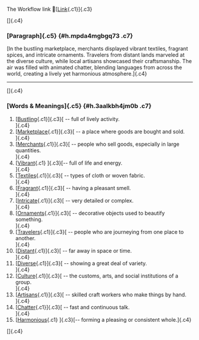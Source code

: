 The Workflow link
👏[[Link](https://www.google.com/url?q=http://www.google.com&sa=D&source=editors&ust=1758961061799586&usg=AOvVaw1Yg_CylHESj9mALhW-PU-c){.c1}]{.c3}

[]{.c4}

### [Paragraph]{.c5} {#h.mpda4mgbgq73 .c7}

[In the bustling marketplace, merchants displayed vibrant textiles,
fragrant spices, and intricate ornaments. Travelers from distant lands
marveled at the diverse culture, while local artisans showcased their
craftsmanship. The air was filled with animated chatter, blending
languages from across the world, creating a lively yet harmonious
atmosphere.]{.c4}

------------------------------------------------------------------------

[]{.c4}

### [Words & Meanings]{.c5} {#h.3aalkbh4jm0b .c7}

1.  [[Bustling](https://www.google.com/url?q=http://www.google.com&sa=D&source=editors&ust=1758961061800880&usg=AOvVaw04ixXC8JoIBYt6iVKwNN1f){.c1}]{.c3}[ --
    full of lively activity.\
    ]{.c4}
2.  [[Marketplace](https://www.google.com/url?q=http://www.google.com&sa=D&source=editors&ust=1758961061801135&usg=AOvVaw2jIq8UUepMsxvck0rIQd-g){.c1}]{.c3}[ --
    a place where goods are bought and sold.\
    ]{.c4}
3.  [[Merchants](https://www.google.com/url?q=http://www.google.com&sa=D&source=editors&ust=1758961061801404&usg=AOvVaw1XcYGu7DXnTpbHhHdEMSBi){.c1}]{.c3}[ --
    people who sell goods, especially in large quantities.\
    ]{.c4}
4.  [[Vibrant](https://www.google.com/url?q=http://www.google.com&sa=D&source=editors&ust=1758961061801748&usg=AOvVaw3qSBeTEp_k1OVS33ToJd0I){.c1}
    ]{.c3}[-- full of life and energy.\
    ]{.c4}
5.  [[Textiles](https://www.google.com/url?q=http://www.google.com&sa=D&source=editors&ust=1758961061801974&usg=AOvVaw3zqno8INDhg_elHRM5Zz6S){.c1}]{.c3}[ --
    types of cloth or woven fabric.\
    ]{.c4}
6.  [[Fragrant](https://www.google.com/url?q=http://www.google.com&sa=D&source=editors&ust=1758961061802212&usg=AOvVaw1R2R3XKVnOVfw8Y6VrpAa9){.c1}]{.c3}[ --
    having a pleasant smell.\
    ]{.c4}
7.  [[Intricate](https://www.google.com/url?q=http://www.google.com&sa=D&source=editors&ust=1758961061802441&usg=AOvVaw0ciqVofILOik0dGfwFQ3lV){.c1}]{.c3}[ --
    very detailed or complex.\
    ]{.c4}
8.  [[Ornaments](https://www.google.com/url?q=http://www.google.com&sa=D&source=editors&ust=1758961061802717&usg=AOvVaw3zOHGcXHwZaxbSVsjs4qoP){.c1}]{.c3}[ --
    decorative objects used to beautify something.\
    ]{.c4}
9.  [[Travelers](https://www.google.com/url?q=http://www.google.com&sa=D&source=editors&ust=1758961061803034&usg=AOvVaw3Hegr_Dn9F4uEXYuAErRNp){.c1}]{.c3}[ --
    people who are journeying from one place to another.\
    ]{.c4}
10. [[Distant](https://www.google.com/url?q=http://www.google.com&sa=D&source=editors&ust=1758961061803306&usg=AOvVaw0z5VvAevUNhtppAJQdIHWf){.c1}]{.c3}[ --
    far away in space or time.\
    ]{.c4}
11. [[Diverse](https://www.google.com/url?q=http://www.google.com&sa=D&source=editors&ust=1758961061803539&usg=AOvVaw3vg8dfT0heB3eEwt3xwZ3W){.c1}]{.c3}[ --
    showing a great deal of variety.\
    ]{.c4}
12. [[Culture](https://www.google.com/url?q=http://www.google.com&sa=D&source=editors&ust=1758961061803858&usg=AOvVaw1mJho-fdILB3CGP6UrlPkA){.c1}]{.c3}[ --
    the customs, arts, and social institutions of a group.\
    ]{.c4}
13. [[Artisans](https://www.google.com/url?q=http://www.google.com&sa=D&source=editors&ust=1758961061804301&usg=AOvVaw024zbJBVZ9p2091HRpKIhL){.c1}]{.c3}[ --
    skilled craft workers who make things by hand.\
    ]{.c4}
14. [[Chatter](https://www.google.com/url?q=http://www.google.com&sa=D&source=editors&ust=1758961061804615&usg=AOvVaw3Pi5KqXVJ74HyRmBmTbeBG){.c1}]{.c3}[ --
    fast and continuous talk.\
    ]{.c4}
15. [[Harmonious](https://www.google.com/url?q=http://www.google.com&sa=D&source=editors&ust=1758961061804917&usg=AOvVaw0zUbEEvDA9051KnNg34VhP){.c1}
    ]{.c3}[-- forming a pleasing or consistent whole.]{.c4}

[]{.c4}
